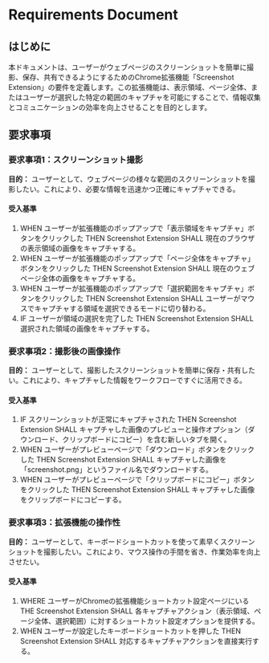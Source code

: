 # Requirements Document

## はじめに
本ドキュメントは、ユーザーがウェブページのスクリーンショットを簡単に撮影、保存、共有できるようにするためのChrome拡張機能「Screenshot Extension」の要件を定義します。この拡張機能は、表示領域、ページ全体、またはユーザーが選択した特定の範囲のキャプチャを可能にすることで、情報収集とコミュニケーションの効率を向上させることを目的とします。

## 要求事項

### 要求事項1：スクリーンショット撮影
**目的：** ユーザーとして、ウェブページの様々な範囲のスクリーンショットを撮影したい。これにより、必要な情報を迅速かつ正確にキャプチャできる。

#### 受入基準
1. WHEN ユーザーが拡張機能のポップアップで「表示領域をキャプチャ」ボタンをクリックした THEN Screenshot Extension SHALL 現在のブラウザの表示領域の画像をキャプチャする。
2. WHEN ユーザーが拡張機能のポップアップで「ページ全体をキャプチャ」ボタンをクリックした THEN Screenshot Extension SHALL 現在のウェブページ全体の画像をキャプチャする。
3. WHEN ユーザーが拡張機能のポップアップで「選択範囲をキャプチャ」ボタンをクリックした THEN Screenshot Extension SHALL ユーザーがマウスでキャプチャする領域を選択できるモードに切り替わる。
4. IF ユーザーが領域の選択を完了した THEN Screenshot Extension SHALL 選択された領域の画像をキャプチャする。

### 要求事項2：撮影後の画像操作
**目的：** ユーザーとして、撮影したスクリーンショットを簡単に保存・共有したい。これにより、キャプチャした情報をワークフローですぐに活用できる。

#### 受入基準
1. IF スクリーンショットが正常にキャプチャされた THEN Screenshot Extension SHALL キャプチャした画像のプレビューと操作オプション（ダウンロード、クリップボードにコピー）を含む新しいタブを開く。
2. WHEN ユーザーがプレビューページで「ダウンロード」ボタンをクリックした THEN Screenshot Extension SHALL キャプチャした画像を「screenshot.png」というファイル名でダウンロードする。
3. WHEN ユーザーがプレビューページで「クリップボードにコピー」ボタンをクリックした THEN Screenshot Extension SHALL キャプチャした画像をクリップボードにコピーする。

### 要求事項3：拡張機能の操作性
**目的：** ユーザーとして、キーボードショートカットを使って素早くスクリーンショットを撮影したい。これにより、マウス操作の手間を省き、作業効率を向上させたい。

#### 受入基準
1. WHERE ユーザーがChromeの拡張機能ショートカット設定ページにいる THE Screenshot Extension SHALL 各キャプチャアクション（表示領域、ページ全体、選択範囲）に対するショートカット設定オプションを提供する。
2. WHEN ユーザーが設定したキーボードショートカットを押した THEN Screenshot Extension SHALL 対応するキャプチャアクションを直接実行する。